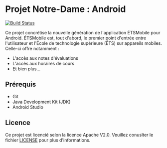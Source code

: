 # Projet Notre-Dame : Android

[![Build Status](https://travis-ci.org/ApplETS/Notre-Dame-Android.svg?branch=master)](https://travis-ci.org/ApplETS/Notre-Dame-Android)

Ce projet concrétise la nouvelle génération de l'application ÉTSMobile pour Android. ÉTSMobile est, tout d'abord, le premier point d'entrée entre l'utilisateur et l'École de technologie supérieure (ÉTS) sur appareils mobiles. Celle-ci offre notamment :

* L'accès aux notes d'évaluations
* L'accès aux horaires de cours
* Et bien plus...

## Prérequis

* Git
* Java Development Kit (JDK)
* Android Studio

## Licence

Ce projet est licencié selon la licence Apache V2.0. Veuillez conuslter le fichier [LICENSE](https://github.com/ApplETS/Notre-Dame-Android/blob/master/LICENSE) pour plus d'informations.